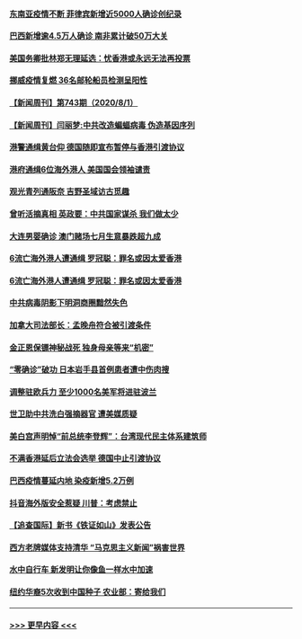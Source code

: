 #### [东南亚疫情不断 菲律宾新增近5000人确诊创纪录](../pages/prog202/a102908472.md?t=08021302) 
#### [巴西新增逾4.5万人确诊 南非累计破50万大关](../pages/prog202/a102908449.md?t=08021302) 
#### [美国务卿批林郑无理延选：忧香港或永远无法再投票](../pages/prog202/a102908444.md?t=08021302) 
#### [挪威疫情复燃 36名邮轮船员检测呈阳性](../pages/prog202/a102908433.md?t=08021302) 
#### [【新闻周刊】第743期（2020/8/1）](../pages/prog202/a102908347.md?t=08021302) 
#### [【新闻周刊】闫丽梦:中共改造蝙蝠病毒 伪造基因序列](../pages/prog202/a102908330.md?t=08021302) 
#### [港警通缉黄台仰 德国随即宣布暂停与香港引渡协议](../pages/prog202/a102908297.md?t=08021302) 
#### [港府通缉6位海外港人 美国国会领袖谴责](../pages/prog202/a102908308.md?t=08021302) 
#### [观光青列通阪奈 吉野圣域访古觅趣](../pages/prog202/a102908189.md?t=08021302) 
#### [曾听活摘真相 英政要：中共国家谋杀 我们做太少](../pages/prog202/a102908187.md?t=08021302) 
#### [大连男婴确诊  澳门赌场七月生意暴跌超九成](../pages/prog202/a102908141.md?t=08021302) 
#### [6流亡海外港人遭通缉 罗冠聪：罪名或因太爱香港](../pages/prog202/a102908131.md?t=08021302) 
#### [6流亡海外港人遭通缉 罗冠聪：罪名或因太爱香港](../pages/prog202/a102908072.md?t=08021302) 
#### [中共病毒阴影下明洞商圈黯然失色](../pages/prog202/a102908050.md?t=08021302) 
#### [加拿大司法部长：孟晚舟符合被引渡条件](../pages/prog202/a102907923.md?t=08021302) 
#### [金正恩保镖神秘战死 独身母亲等来“机密”](../pages/prog202/a102907921.md?t=08021302) 
#### [“零确诊”破功 日本岩手县首例患者遭中伤肉搜](../pages/prog202/a102907828.md?t=08021302) 
#### [调整驻欧兵力 至少1000名美军将进驻波兰](../pages/prog202/a102907817.md?t=08021302) 
#### [世卫助中共洗白强摘器官 遭美媒质疑](../pages/prog202/a102907782.md?t=08021302) 
#### [美白宫声明悼“前总统李登辉”：台湾现代民主体系建筑师](../pages/prog202/a102907747.md?t=08021302) 
#### [不满香港延后立法会选举 德国中止引渡协议](../pages/prog202/a102907703.md?t=08021302) 
#### [巴西疫情蔓延内地 染疫新增5.2万例](../pages/prog202/a102907682.md?t=08021302) 
#### [抖音海外版安全惹疑 川普：考虑禁止](../pages/prog202/a102907654.md?t=08021302) 
#### [【追查国际】新书《铁证如山》发表公告](../pages/prog202/a102895765.md?t=08021302) 
#### [西方老牌媒体支持清华 “马克思主义新闻”祸害世界](../pages/prog202/a102907617.md?t=08021302) 
#### [水中自行车 新发明让你像鱼一样水中加速](../pages/prog202/a102907482.md?t=08021302) 
#### [纽约华裔5次收到中国种子 农业部：寄给我们](../pages/prog202/a102907423.md?t=08021302) 

----
#### [ >>> 更早内容 <<< ](../indexes/prog202-earlier.md)

